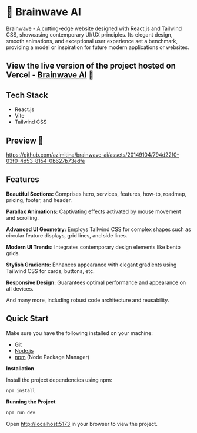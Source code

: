 # 🤖 Brainwave AI

Brainwave - A cutting-edge website designed with React.js and Tailwind CSS, showcasing contemporary UI/UX principles. Its elegant design, smooth animations, and exceptional user experience set a benchmark, providing a model or inspiration for future modern applications or websites.

## View the live version of the project hosted on Vercel - [Brainwave AI](https://brainwave-ai-plum.vercel.app/) 🚀

## Tech Stack

- React.js
- Vite
- Tailwind CSS

## Preview 🎥


https://github.com/azimitina/brainwave-ai/assets/20149104/794d22f0-03f0-4d53-8154-0b627b73edfe




## <a name="features">Features</a>

**Beautiful Sections:** Comprises hero, services, features, how-to, roadmap, pricing, footer, and header.

**Parallax Animations:** Captivating effects activated by mouse movement and scrolling.

**Advanced UI Geometry:** Employs Tailwind CSS for complex shapes such as circular feature displays, grid lines, and side lines.

**Modern UI Trends:** Integrates contemporary design elements like bento grids.

**Stylish Gradients:** Enhances appearance with elegant gradients using Tailwind CSS for cards, buttons, etc.

**Responsive Design:** Guarantees optimal performance and appearance on all devices.

And many more, including robust code architecture and reusability.

## <a name="quick-start"> Quick Start</a>

Make sure you have the following installed on your machine:

- [Git](https://git-scm.com/)
- [Node.js](https://nodejs.org/en)
- [npm](https://www.npmjs.com/) (Node Package Manager)

**Installation**

Install the project dependencies using npm:

```bash
npm install
```

**Running the Project**

```bash
npm run dev
```

Open [http://localhost:5173](http://localhost:5173) in your browser to view the project.
